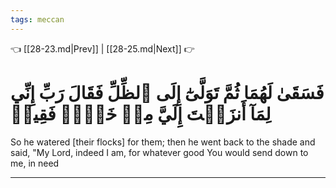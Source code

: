 ```yaml
---
tags: meccan
---
```


👈 [[28-23.md|Prev]] | [[28-25.md|Next]] 👉

# فَسَقَىٰ لَهُمَا ثُمَّ تَوَلَّىٰٓ إِلَى ٱلظِّلِّ فَقَالَ رَبِّ إِنِّي لِمَآ أَنزَلۡتَ إِلَيَّ مِنۡ خَيۡرٖ فَقِيرٞ

So he watered [their flocks] for them; then he went back to the shade and said, "My Lord, indeed I am, for whatever good You would send down to me, in need

---

